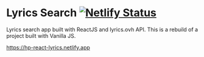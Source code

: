 # Lyrics Search [![Netlify Status](https://api.netlify.com/api/v1/badges/4ea181f1-a929-47ee-9455-f80fafbb6816/deploy-status)](https://app.netlify.com/sites/hp-react-lyrics/deploys)

Lyrics search app built with ReactJS and lyrics.ovh API. This is a rebuild of a project built with Vanilla JS.

https://hp-react-lyrics.netlify.app
